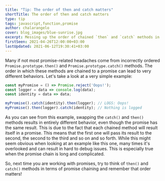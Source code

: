 ```yaml
---
title: "Tip: The order of then and catch matters"
shortTitle: The order of then and catch matters
type: tip
tags: javascript,function,promise
author: chalarangelo
cover: blog_images/blue-sunrise.jpg
excerpt: Messing up the order of chained `then` and `catch` methods in JavaScript promises can result in all sorts of problems. Here's a short primer on the subject.
firstSeen: 2021-04-26T12:00:00+03:00
lastUpdated: 2021-06-12T19:30:41+03:00
---
```


Many if not most promise-related headaches come from incorrectly ordered `Promise.prototype.then()` and `Promise.prototype.catch()` methods. The order in which these methods are chained to a promise can lead to very different behaviors. Let's take a look at a very simple example:

```js
const myPromise = () => Promise.reject('Oops!');
const logger = data => console.log(data);
const identity = data => data;

myPromise().catch(identity).then(logger); // LOGS: Oops!
myPromise().then(logger).catch(identity); // Nothing is logged
```

As you can see from this example, swapping the `catch()` and `then()` methods results in entirely different behavior, even though the promise has the same result. This is due to the fact that each chained method will result itself in a promise. This means that the first one will pass its result to the second, the second to the third and so on and so forth. While this might seem obvious when looking at an example like this one, many times it's overlooked and can result in hard to debug issues. This is especially true when the promise chain is long and complicated.

So, next time you are working with promises, try to think of `then()` and `catch()` methods in terms of promise chaining and remember that order matters!
